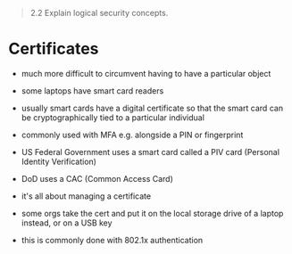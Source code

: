 > 2.2 Explain logical security concepts. 

# Certificates

- much more difficult to circumvent having to have a particular object
- some laptops have smart card readers
- usually smart cards have a digital certificate so that the smart card can be cryptographically tied to a particular individual
- commonly used with MFA e.g. alongside a PIN or fingerprint

- US Federal Government uses a smart card called a PIV card (Personal Identity Verification)
- DoD uses a CAC (Common Access Card)

- it's all about managing a certificate 
- some orgs take the cert and put it on the local storage drive of a laptop instead, or on a USB key
- this is commonly done with 802.1x authentication